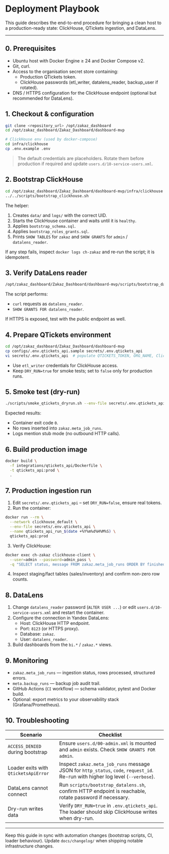 # Deployment Playbook

This guide describes the end-to-end procedure for bringing a clean host to a
production-ready state: ClickHouse, QTickets ingestion, and DataLens.

---

## 0. Prerequisites

- Ubuntu host with Docker Engine ≥ 24 and Docker Compose v2.
- Git, curl.
- Access to the organisation secret store containing:
  - Production QTickets token.
  - ClickHouse passwords (etl_writer, datalens_reader, backup_user if rotated).
- DNS / HTTPS configuration for the ClickHouse endpoint (optional but
  recommended for DataLens).

## 1. Checkout & configuration

```bash
git clone <repository_url> /opt/zakaz_dashboard
cd /opt/zakaz_dashboard/Zakaz_Dashboard/dashboard-mvp

# ClickHouse env (used by docker-compose)
cd infra/clickhouse
cp .env.example .env
```

> The default credentials are placeholders. Rotate them before production if
> required and update `users.d/10-service-users.xml`.

## 2. Bootstrap ClickHouse

```bash
cd /opt/zakaz_dashboard/Zakaz_Dashboard/dashboard-mvp/infra/clickhouse
../../scripts/bootstrap_clickhouse.sh
```

The helper:

1. Creates `data/` and `logs/` with the correct UID.
2. Starts the ClickHouse container and waits until it is `healthy`.
3. Applies `bootstrap_schema.sql`.
4. Applies `bootstrap_roles_grants.sql`.
5. Prints `SHOW TABLES` for `zakaz` and `SHOW GRANTS` for `admin` /
   `datalens_reader`.

If any step fails, inspect `docker logs ch-zakaz` and re-run the script; it is
idempotent.

## 3. Verify DataLens reader

```bash
/opt/zakaz_dashboard/Zakaz_Dashboard/dashboard-mvp/scripts/bootstrap_datalens.sh
```

The script performs:

- `curl` requests as `datalens_reader`.
- `SHOW GRANTS FOR datalens_reader`.

If HTTPS is exposed, test with the public endpoint as well.

## 4. Prepare QTickets environment

```bash
cd /opt/zakaz_dashboard/Zakaz_Dashboard/dashboard-mvp
cp configs/.env.qtickets_api.sample secrets/.env.qtickets_api
vi secrets/.env.qtickets_api  # populate QTICKETS_TOKEN, ORG_NAME, ClickHouse host
```

- Use `etl_writer` credentials for ClickHouse access.
- Keep `DRY_RUN=true` for smoke tests; set to `false` only for production runs.

## 5. Smoke test (dry-run)

```bash
./scripts/smoke_qtickets_dryrun.sh --env-file secrets/.env.qtickets_api
```

Expected results:

- Container exit code `0`.
- No rows inserted into `zakaz.meta_job_runs`.
- Logs mention stub mode (no outbound HTTP calls).

## 6. Build production image

```bash
docker build \
  -f integrations/qtickets_api/Dockerfile \
  -t qtickets_api:prod \
  .
```

## 7. Production ingestion run

1. Edit `secrets/.env.qtickets_api` – set `DRY_RUN=false`, ensure real tokens.
2. Run the container:

```bash
docker run --rm \
  --network clickhouse_default \
  --env-file secrets/.env.qtickets_api \
  --name qtickets_api_run_$(date +%Y%m%d%H%M%S) \
  qtickets_api:prod
```

3. Verify ClickHouse:

```bash
docker exec ch-zakaz clickhouse-client \
  --user=admin --password=admin_pass \
  -q "SELECT status, message FROM zakaz.meta_job_runs ORDER BY finished_at DESC LIMIT 5 FORMAT PrettyCompact"
```

4. Inspect staging/fact tables (sales/inventory) and confirm non-zero row counts.

## 8. DataLens

1. Change `datalens_reader` password (`ALTER USER ...`) or edit
   `users.d/10-service-users.xml` and restart the container.
2. Configure the connection in Yandex DataLens:
   - Host: ClickHouse HTTP endpoint.
   - Port: `8123` (or HTTPS proxy).
   - Database: `zakaz`.
   - User: `datalens_reader`.
3. Build dashboards from the `bi.*` / `zakaz.*` views.

## 9. Monitoring

- `zakaz.meta_job_runs` — ingestion status, rows processed, structured errors.
- `meta.backup_runs` — backup job audit trail.
- GitHub Actions (`CI` workflow) — schema validator, pytest and Docker build.
- Optional: export metrics to your observability stack (Grafana/Prometheus).

## 10. Troubleshooting

| Scenario | Checklist |
| --- | --- |
| `ACCESS_DENIED` during bootstrap | Ensure `users.d/00-admin.xml` is mounted and `admin` exists. Check `SHOW GRANTS FOR admin`. |
| Loader exits with `QticketsApiError` | Inspect `zakaz.meta_job_runs` message JSON for `http_status`, `code`, `request_id`. Re-run with higher log level (`--verbose`). |
| DataLens cannot connect | Run `scripts/bootstrap_datalens.sh`, confirm HTTP endpoint is reachable, rotate password if necessary. |
| Dry-run writes data | Verify `DRY_RUN=true` in `.env.qtickets_api`. The loader should skip ClickHouse writes when dry-run. |

---

Keep this guide in sync with automation changes (bootstrap scripts, CI, loader
behaviour). Update `docs/changelog/` when shipping notable infrastructure changes.
